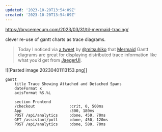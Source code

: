 ```yaml
---
updated: '2023-10-20T13:54:09Z'
created: '2023-10-20T13:54:09Z'
---
```

https://brycemecum.com/2023/03/31/til-mermaid-tracing/

clever re-use of gantt charts as trace diagrams.

> Today I noticed via [a tweet](https://twitter.com/mitsuhiko/status/1641040644121436160) by [@mitsuhiko](https://twitter.com/mitsuhiko) that [Mermaid](https://mermaid.js.org/) Gantt diagrams are great for displaying distributed trace information like what you’d get from [JaegerUI](https://github.com/jaegertracing/jaeger-ui).

![[Pasted image 20230401113153.png]]

```
gantt
    title Trace Showing Attached and Detached Spans
    dateFormat x
    axisFormat %S.%L

    section Frontend
    /checkout               :crit, 0, 500ms
    App                     :300, 180ms
    POST /api/analytics     :done, 450, 70ms
    GET /assistant/poll     :done, 450, 120ms
    POST /api/analytics     :done, 580, 70ms
```